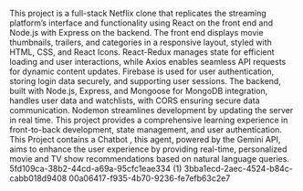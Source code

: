 This project is a full-stack Netflix clone that replicates the streaming platform’s interface and functionality using React on the front end and Node.js with Express on the backend. The front end displays movie thumbnails, trailers, and categories in a responsive layout, styled with HTML, CSS, and React Icons. React-Redux manages state for efficient loading and user interactions, while Axios enables seamless API requests for dynamic content updates. Firebase is used for user authentication, storing login data securely, and supporting user sessions. The backend, built with Node.js, Express, and Mongoose for MongoDB integration, handles user data and watchlists, with CORS ensuring secure data communication. Nodemon streamlines development by updating the server in real time. This project provides a comprehensive learning experience in front-to-back development, state management, and user authentication.
This Project contains a Chatbot , this agent, powered by the Gemini API, aims to enhance the user experience by providing real-time, personalized movie and TV show recommendations based on natural language queries.
5fd109ca-38b2-44cd-a69a-95cfc1eae334 (1)
3bba1ecd-2aec-4524-b84c-cabb018d9408
00a06417-f935-4b70-9236-fe7efb63c2e7
